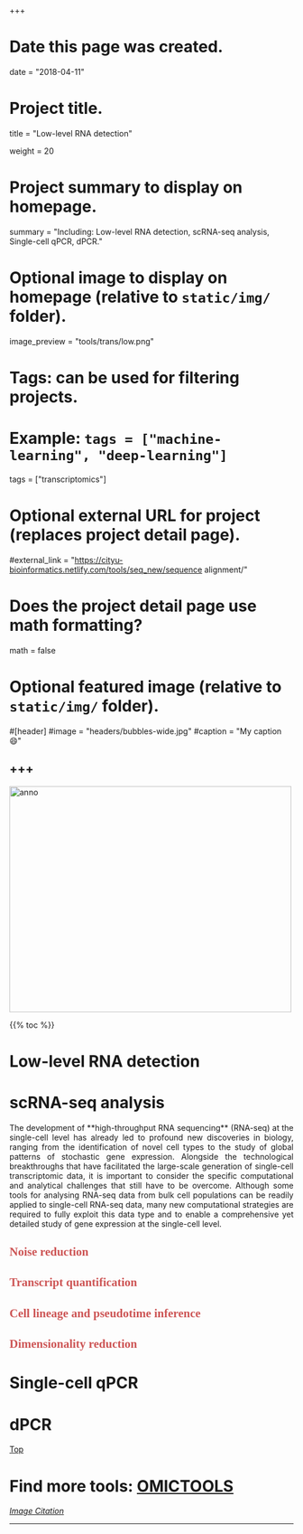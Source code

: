 +++
# Date this page was created.
date = "2018-04-11"

# Project title.
 title = "Low-level RNA detection"

weight = 20
# Project summary to display on homepage.
summary = "Including: Low-level RNA detection, scRNA-seq analysis, Single-cell qPCR, dPCR."

# Optional image to display on homepage (relative to `static/img/` folder).
image_preview = "tools/trans/low.png"

# Tags: can be used for filtering projects.
# Example: `tags = ["machine-learning", "deep-learning"]`
tags = ["transcriptomics"]

# Optional external URL for project (replaces project detail page).
#external_link = "https://cityu-bioinformatics.netlify.com/tools/seq_new/sequence alignment/"


# Does the project detail page use math formatting?
math = false

# Optional featured image (relative to `static/img/` folder).
#[header]
#image = "headers/bubbles-wide.jpg"
#caption = "My caption :smile:"


+++
---

<img src="/img/tools/trans/low.png"  width="500" height="400" alt="anno" align="center">

<span id="top"></span>

{{% toc %}}

# Low-level RNA detection

# scRNA-seq analysis

<p align="justify">The development of **high-throughput RNA sequencing** (RNA-seq) at the single-cell level has already led to profound new discoveries in biology, ranging from the identification of novel cell types to the study of global patterns of stochastic gene expression. Alongside the technological breakthroughs that have facilitated the large-scale generation of single-cell transcriptomic data, it is important to consider the specific computational and analytical challenges that still have to be overcome. Although some tools for analysing RNA-seq data from bulk cell populations can be readily applied to single-cell RNA-seq data, many new computational strategies are required to fully exploit this data type and to enable a comprehensive yet detailed study of gene expression at the single-cell level.

## <font color=#CD5555 face="黑体">Noise reduction</font>

## <font color=#CD5555 face="黑体">Transcript quantification</font>

## <font color=#CD5555 face="黑体">Cell lineage and pseudotime inference</font>

## <font color=#CD5555 face="黑体">Dimensionality reduction</font>

# Single-cell qPCR

# dPCR

[<i class="fa fa-hand-o-up fa-1x "></i>Top](#top)

# Find more tools: [**OMICTOOLS**](https://omictools.com/transcriptomics-category)

[*Image Citation*](http://www.drdiagram.com/messenger-rna-diagram/)

---